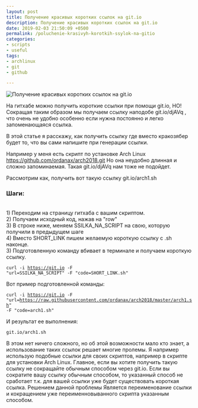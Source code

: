 ```yaml
---
layout: post
title: Получение красивых коротких ссылок на git.io
description: Получение красивых коротких ссылок на git.io
date: 2019-02-03 21:50:09 +0500
permalink: /poluchenie-krasivyh-korotkih-ssylok-na-gitio
categories: 
- scripts
- useful
tags:
- archlinux
- git
- github

---
```

<p><img alt="Получение красивых коротких ссылок на git.io" class="post-image rounded" src="https://ordanax.github.io/img/poluchenie-krasivyh-korotkih-ssylok-na-gitio.png" /></p>На гитхабе можно получить короткие ссылки при помощи git.io, НО! Сокращая таким образом мы получаем ссылку наподобе git.io/djAVq , что очень не удобно особенно если нужна постоянно и легко запоменающаяся ссылка.

В этой статье я расскажу, как получить ссылку где вместо кракозябер будет то, что вы сами напишите при генерации ссылки.

Например у меня есть скрипт по установке Arch Linux https://github.com/ordanax/arch2018.git Но она неудобно длинная и сложно запоминаемая. Такая git.io/djAVq нам тоже не подойдет. 

Рассмотрим как, получить вот такую ссылку git.io/arch1.sh


<h3 class="font-weight-bold">Шаги:</h3>
<br>1) Переходим на страницу гитхаба с вашим скриптом.
<br>2) Получаем исходный код, нажав на "row" 
<br>3) В строке ниже, меняем SSILKA_NA_SCRIPT на свою, которую получили в предыдущем шаге
<br>4) Вместо SHORT_LINK пишем желаемую короткую ссылку с .sh наконце.
<br>3) Подготовленную команду вбивает в терминале и получаем короткую ссылку.


<code>curl -i https://git.io -F "url=SSILKA_NA_SCRIPT" -F "code=SHORT_LINK.sh"</code>


<p>Вот пример подготовленной команды:</p>

<code>curl -i https://git.io -F "url=https://raw.githubusercontent.com/ordanax/arch2018/master/arch1.sh" -F "code=arch1.sh"</code>


<p>И результат ее выполнения:</p>

<code>git.io/arch1.sh</code>


В этом нет ничего сложного, но об этой возможности мало кто знает, а использование таких ссылок решает многие пролемы. Я например использую подобные ссылки для своих скриптов, например в скрипте для установки Arch Linux.
Главное, если вы хотите получить такую ссылку не сокращайте обычным способом через git.io. Если вы сократите вашу ссылку обычным способом, то указанный способ не сработает т.к. для вашей ссылки уже будет существовать короткая ссылка. Решением данной проблемы Является переименование ссылки и кокращением уже переименновыванного скрипта указанным способом.    